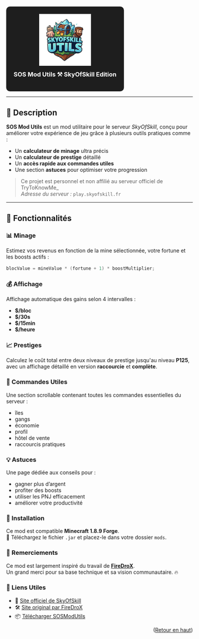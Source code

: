 <a name="readme-top"></a>

<div align="center" style="background-color: #1e1e1e; padding: 20px; border-radius: 10px; display: inline-block;">
  <img src="src/assets/logo.png" alt="SkyOfSkill" width="140" style="image-rendering: auto;">
  <h3 style="color: white; margin-top: 10px;">SOS Mod Utils ⚒️ SkyOfSkill Edition</h3>
</div>

---

## 🧩 Description

**SOS Mod Utils** est un mod utilitaire pour le serveur _SkyOfSkill_, conçu pour améliorer votre expérience de jeu grâce à plusieurs outils pratiques comme :

- Un **calculateur de minage** ultra précis
- Un **calculateur de prestige** détaillé
- Un **accès rapide aux commandes utiles**
- Une section **astuces** pour optimiser votre progression

> Ce projet est personnel et non affilié au serveur officiel de TryToKnowMe\_  
> _Adresse du serveur :_ `play.skyofskill.fr`

---

## 🔧 Fonctionnalités

### 📊 Minage

Estimez vos revenus en fonction de la mine sélectionnée, votre fortune et les boosts actifs :

```java
blocValue = mineValue * (fortune + 1) * boostMultiplier;
```

### 💰 Affichage

Affichage automatique des gains selon 4 intervalles :

- **$/bloc**
- **$/30s**
- **$/15min**
- **$/heure**

### 📈 Prestiges

Calculez le coût total entre deux niveaux de prestige jusqu'au niveau **P125**,  
avec un affichage détaillé en version **raccourcie** et **complète**.

### 📜 Commandes Utiles

Une section scrollable contenant toutes les commandes essentielles du serveur :

- îles
- gangs
- économie
- profil
- hôtel de vente
- raccourcis pratiques

### 💡 Astuces

Une page dédiée aux conseils pour :

- gagner plus d’argent
- profiter des boosts
- utiliser les PNJ efficacement
- améliorer votre productivité

### 🚀 Installation

Ce mod est compatible **Minecraft 1.8.9 Forge**.  
📁 Téléchargez le fichier `.jar` et placez-le dans votre dossier `mods`.

### 🙏 Remerciements

Ce mod est largement inspiré du travail de **[FireDroX](https://github.com/FireDroX/skyofskill)**.  
Un grand merci pour sa base technique et sa vision communautaire. 🔥

### 📎 Liens Utiles

- 🔗 [Site officiel de SkyOfSkill](https://skyofskill.fr/)
- 🛠️ [Site original par FireDroX](https://firedrox.github.io/skyofskill/)
- 📦 [Télécharger SOSModUtils](https://github.com/Summxx/skyofskill/releases)

<p align="right">(<a href="#readme-top">Retour en haut</a>)</p>
